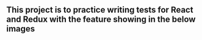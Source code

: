 ## This project is to practice writing tests for React and Redux with the feature showing in the below images
